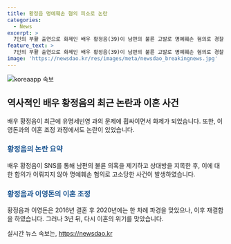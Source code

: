 ```yaml
---
title: 황정음 명예훼손 혐의 피소로 논란
categories:
  - News
excerpt: >
  7인의 부활 출연으로 화제인 배우 황정음(39)이 남편의 불륜 고발로 명예훼손 혐의로 경찰 수사를 받고있다. SNS를 통해 불륜 의혹을 제기한 후, 비연예인 여성을 상간녀로 지목한 것이 트러블의 원인으로 지목되며, 사과문과 합의 과정을 거치지만 여성은 황씨의 진심을 의심하며 고소장을 제출했다. 또한, 이영돈과 이혼 조정 중인 황정음은 SNS를 통해 남편의 불륜을 암시하는 글을 올리며 파경 위기에 놓였다.
feature_text: >
  7인의 부활 출연으로 화제인 배우 황정음(39)이 남편의 불륜 고발로 명예훼손 혐의로 경찰 수사를 받고있다. SNS를 통해 불륜 의혹을 제기한 후, 비연예인 여성을 상간녀로 지목한 것이 트러블의 원인으로 지목되며, 사과문과 합의 과정을 거치지만 여성은 황씨의 진심을 의심하며 고소장을 제출했다. 또한, 이영돈과 이혼 조정 중인 황정음은 SNS를 통해 남편의 불륜을 암시하는 글을 올리며 파경 위기에 놓였다.
image: 'https://newsdao.kr/res/images/meta/newsdao_breakingnews.jpg'
---
```


<p><img src="https://newsdao.kr/res/images/meta/newsdao_breakingnews.jpg" alt="koreaapp 속보" /></p>

<h2 data-ke-size="size26">역사적인 배우 황정음의 최근 논란과 이혼 사건</h2>

<p data-ke-size="size16">배우 황정음이 최근에 유명세빈영 과의 문제에 휩싸이면서 화제가 되었습니다. 또한, 이영돈과의 이혼 조정 과정에서도 논란이 있었습니다.</p>

<h3><b><span style="color: #1a5490;">황정음의 논란 요약</span></b></h3>

<p data-ke-size="size16">배우 황정음이 SNS를 통해 남편의 불륜 의혹을 제기하고 상대방을 지목한 후, 이에 대한 합의가 이뤄지지 않아 명예훼손 혐의로 고소당한 사건이 발생하였습니다.</p>

<h3><b><span style="color: #1a5490;">황정음과 이영돈의 이혼 조정</span></b></h3>

<p data-ke-size="size16">황정음과 이영돈은 2016년 결혼 후 2020년에는 한 차례 파경을 맞았으나, 이후 재결합을 하였습니다. 그러나 3년 뒤, 다시 이혼의 위기를 맞았습니다.</p>
실시간 뉴스 속보는, <a href="https://newsdao.kr" rel="dofollow">https://newsdao.kr</a>


